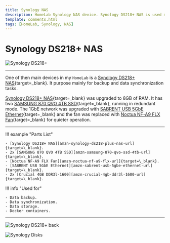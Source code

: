 ```yaml
---
title: Synology NAS
description: HomeLab Synology NAS device. Synology DS218+ NAS is used mainly for home lab for data backup, synchronization, storage and Docker containers.
template: comments.html
tags: [HomeLab, Synology, NAS]
---
```


# Synology DS218+ NAS

![Synology DS218+][synology-ds218-plus-img]

---

One of then main devices in my `HomeLab` is a [Synology DS218+ NAS][amzn-synology-ds218-plus-nas-url]{target=\_blank}. It purpose mainly for backup and data synchronization tasks.

[Synology DS218+ NAS][amzn-synology-ds218-plus-nas-url]{target=\_blank} was upgraded to 8GB of RAM. It has two [SAMSUNG 870 QVO 4TB SSD][amzn-samsung-870-qvo-ssd-4tb-url]{target=\_blank}, running in redundant mode. The 1GbE network was upgraded with [SABRENT USB 5GbE Ethernet][amzn-sabrent-usb-5gbe-ethernet-url]{target=\_blank} and the fan was replaced with [Noctua NF-A9 FLX Fan][amzn-noctua-nf-a9-flx-url]{target=\_blank} for quieter operation.

---

!!! example "Parts List"

    - [Synology DS218+ NAS][amzn-synology-ds218-plus-nas-url]{target=\_blank}.
    - 2x [SAMSUNG 870 QVO 4TB SSD][amzn-samsung-870-qvo-ssd-4tb-url]{target=\_blank}.
    - [Noctua NF-A9 FLX Fan][amzn-noctua-nf-a9-flx-url]{target=\_blank}.
    - [SABRENT USB 5GbE Ethernet][amzn-sabrent-usb-5gbe-ethernet-url]{target=\_blank}.
    - 2x [Crucial 4GB DDR3l-1600][amzn-crucial-4gb-ddr3l-1600-url]{target=\_blank}.

!!! info "Used for"

    - Data backup.
    - Data synchronization.
    - Data storage.
    - Docker containers.

---

![Synology DS218+ back][synology-ds218-back-img]

![Synology Disks][synology-disks-img]

<!-- appendices -->

<!-- urls -->

[3os-url]: https://3os.org/ '3os Homepage'
[amzn-synology-ds218-plus-nas-url]: https://amzn.to/3uC7v5B 'Synology DS218+ NAS'
[amzn-samsung-870-qvo-ssd-4tb-url]: https://amzn.to/3bGMqQH 'SAMSUNG 870 QVO SSD 4TB'
[amzn-noctua-nf-a9-flx-url]: https://amzn.to/3a5eqgp 'Noctua NF-A9 FLX'
[amzn-sabrent-usb-5gbe-ethernet-url]: https://amzn.to/3a2nqmm 'SABRENT USB 5GbE Ethernet'
[amzn-crucial-4gb-ddr3l-1600-url]: https://amzn.to/3nqh6bA 'Crucial 4GB DDR3l-1600'

<!-- images -->

[synology-ds218-plus-img]: ../../assets/images/1c537a72-f899-11ec-a56f-4fe05b7a77a5.jpeg 'Synology DS218+'
[synology-ds218-back-img]: ../../assets/images/8e02266c-f8a0-11ec-ae98-0b43ae9fc642.jpeg 'Synology DS218+ back'
[synology-disks-img]: ../../assets/images/a8c9213a-f8a0-11ec-be2e-d3277604224a.jpeg 'Synology Disks'

<!--css-->

<!-- end appendices -->
